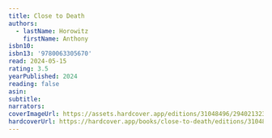 ```yaml
---
title: Close to Death
authors:
  - lastName: Horowitz
    firstName: Anthony
isbn10:
isbn13: '9780063305670'
read: 2024-05-15
rating: 3.5
yearPublished: 2024
reading: false
asin:
subtitle:
narrators:
coverImageUrl: https://assets.hardcover.app/editions/31048496/2940213235006786.jpg
hardcoverUrl: https://hardcover.app/books/close-to-death/editions/31048496
---
```

